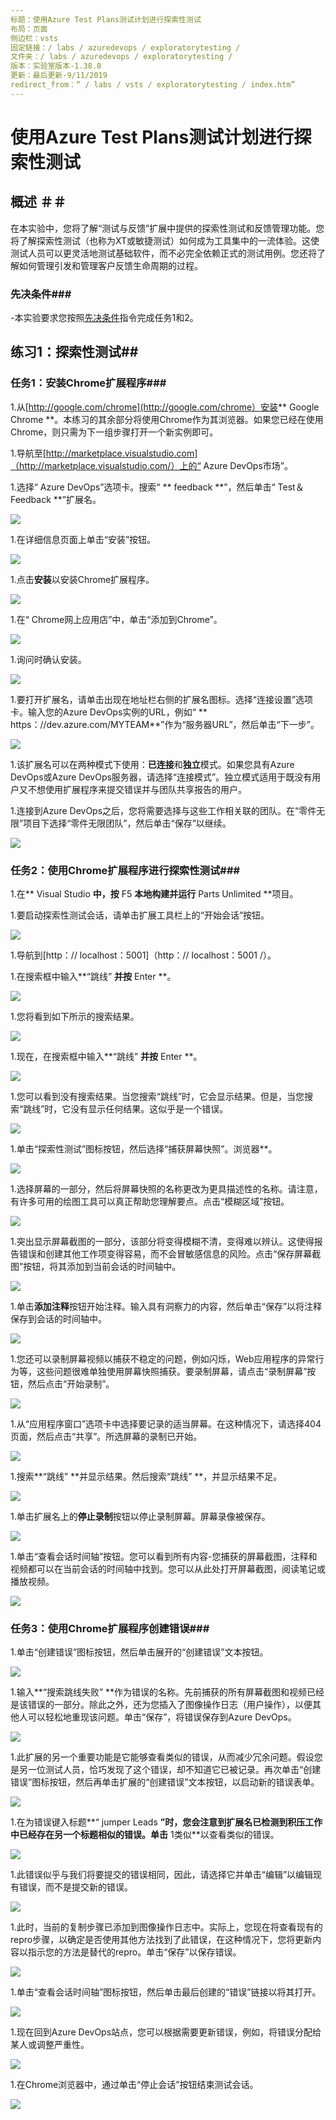 ```yaml
---
标题：使用Azure Test Plans测试计划进行探索性测试
布局：页面
侧边栏：vsts
固定链接：/ labs / azuredevops / exploratorytesting /
文件夹：/ labs / azuredevops / exploratorytesting /
版本：实验室版本-1.38.0
更新：最后更新-9/11/2019
redirect_from：“ / labs / vsts / exploratorytesting / index.htm”
---
```


# 使用Azure Test Plans测试计划进行探索性测试
<div class =“ rw-ui-container”> </ div>
<a name="概述"></a>

## 概述 ＃＃

在本实验中，您将了解“测试与反馈”扩展中提供的探索性测试和反馈管理功能。您将了解探索性测试（也称为XT或敏捷测试）如何成为工具集中的一流体验。这使测试人员可以更灵活地测试基础软件，而不必完全依赖正式的测试用例。您还将了解如何管理引发和管理客户反馈生命周期的过程。

<a name="先决条件"></a>
### 先决条件###

-本实验要求您按照<a href="../prereq/">先决条件</a>指令完成任务1和2。

<a name="Exercise1"> </a>
## 练习1：探索性测试##

<a name="Ex1Task1"> </a>
### 任务1：安装Chrome扩展程序###

1.从[http://google.com/chrome](http://google.com/chrome）安装** Google Chrome **。本练习的其余部分将使用Chrome作为其浏览器。如果您已经在使用Chrome，则只需为下一组步骤打开一个新实例即可。

1.导航至[http://marketplace.visualstudio.com]（http://marketplace.visualstudio.com/）上的“ Azure DevOps市场”。

1.选择“ Azure DevOps”选项卡。搜索“ ** feedback **”，然后单击“ Test＆Feedback **”扩展名。

 ![](images/000.png)


1.在详细信息页面上单击“安装”按钮。

 ![](images/001.png)

1.点击**安装**以安装Chrome扩展程序。

 ![](images/002.png)

1.在“ Chrome网上应用店”中，单击“添加到Chrome”。

 ![](images/003.png)

1.询问时确认安装。

 ![](images/004.png)

1.要打开扩展名，请单击出现在地址栏右侧的扩展名图标。选择“连接设置”选项卡。输入您的Azure DevOps实例的URL，例如“ ** https：//dev.azure.com/MYTEAM**”作为“服务器URL”，然后单击“下一步”。

 ![](images/005.png)

1.该扩展名可以在两种模式下使用：**已连接**和**独立**模式。如果您具有Azure DevOps或Azure DevOps服务器，请选择“连接模式”。独立模式适用于既没有用户又不想使用扩展程序来提交错误并与团队共享报告的用户。

1.连接到Azure DevOps之后，您将需要选择与这些工作相关联的团队。在“零件无限”项目下选择“零件无限团队”，然后单击“保存”以继续。

 ![](images/006.png)

<a name="Ex1Task2"> </a>
### 任务2：使用Chrome扩展程序进行探索性测试###

1.在** Visual Studio **中，按** F5 **本地构建并运行** Parts Unlimited **项目。

1.要启动探索性测试会话，请单击扩展工具栏上的“开始会话”按钮。

 ![](images/007.png)

1.导航到[http：// localhost：5001]（http：// localhost：5001 /）。

1.在搜索框中输入**“跳线” **并按** Enter **。

 ![](images/008.png)

1.您将看到如下所示的搜索结果。

 ![](images/009.png)

1.现在，在搜索框中输入**“跳线” **并按** Enter **。

 ![](images/010.png)

1.您可以看到没有搜索结果。当您搜索“跳线”时，它会显示结果。但是，当您搜索“跳线”时，它没有显示任何结果。这似乎是一个错误。

 ![](images/011.png)

1.单击“探索性测试”图标按钮，然后选择“捕获屏幕快照”。浏览器**。

 ![](images/012.png)

1.选择屏幕的一部分，然后将屏幕快照的名称更改为更具描述性的名称。请注意，有许多可用的绘图工具可以真正帮助您理解要点。点击“模糊区域”按钮。

 ![](images/013.png)

1.突出显示屏幕截图的一部分，该部分将变得模糊不清，变得难以辨认。这使得报告错误和创建其他工作项变得容易，而不会冒敏感信息的风险。点击“保存屏幕截图”按钮，将其添加到当前会话的时间轴中。

 ![](images/014.png)

1.单击**添加注释**按钮开始注释。输入具有洞察力的内容，然后单击“保存”以将注释保存到会话的时间轴中。

 ![](images/015.png)

1.您还可以录制屏幕视频以捕获不稳定的问题，例如闪烁，Web应用程序的异常行为等，这些问题很难单独使用屏幕快照捕获。要录制屏幕，请点击“录制屏幕”按钮，然后点击“开始录制”。

 ![](images/016.png)

1.从“应用程序窗口”选项卡中选择要记录的适当屏幕。在这种情况下，请选择404页面，然后点击“共享”。所选屏幕的录制已开始。

 ![](images/017.png)

1.搜索**“跳线” **并显示结果。然后搜索“跳线” **，并显示结果不足。

 ![](images/018.png)

1.单击扩展名上的**停止录制**按钮以停止录制屏幕。屏幕录像被保存。

 ![](images/019.png)

1.单击“查看会话时间轴”按钮。您可以看到所有内容-您捕获的屏幕截图，注释和视频都可以在当前会话的时间轴中找到。您可以从此处打开屏幕截图，阅读笔记或播放视频。

 ![](images/020.png)

<a name="Ex1Task3"> </a>
### 任务3：使用Chrome扩展程序创建错误###

1.单击“创建错误”图标按钮，然后单击展开的“创建错误”文本按钮。

 ![](images/021.png)

1.输入**“搜索跳线失败” **作为错误的名称。先前捕获的所有屏幕截图和视频已经是该错误的一部分。除此之外，还为您插入了图像操作日志（用户操作），以便其他人可以轻松地重现该问题。单击“保存”，将错误保存到Azure DevOps。

 ![](images/022.png)

1.此扩展的另一个重要功能是它能够查看类似的错误，从而减少冗余问题。假设您是另一位测试人员，恰巧发现了这个错误，却不知道它已被记录。再次单击“创建错误”图标按钮，然后再单击扩展的“创建错误”文本按钮，以启动新的错误表单。

 ![](images/023.png)

1.在为错误键入标题**“ jumper Leads **”时，您会注意到扩展名已检测到积压工作中已经存在另一个标题相似的错误。单击** 1类似**以查看类似的错误。

 ![](images/024.png)

1.此错误似乎与我们将要提交的错误相同，因此，请选择它并单击“编辑”以编辑现有错误，而不是提交新的错误。

 ![](images/025.png)

1.此时，当前的复制步骤已添加到图像操作日志中。实际上，您现在将查看现有的repro步骤，以确定是否使用其他方法找到了此错误，在这种情况下，您将更新内容以指示您的方法是替代的repro。单击“保存”以保存错误。

 ![](images/026.png)

1.单击“查看会话时间轴”图标按钮，然后单击最后创建的“错误”链接以将其打开。

 ![](images/027.png)

1.现在回到Azure DevOps站点，您可以根据需要更新错误，例如，将错误分配给某人或调整严重性。

 ![](images/028.png)

1.在Chrome浏览器中，通过单击“停止会话”按钮结束测试会话。

 ![](images/029.png)
